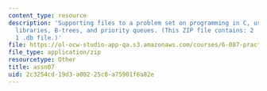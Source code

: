 ```yaml
---
content_type: resource
description: 'Supporting files to a problem set on programming in C, using and creating
  libraries, B-trees, and priority queues. (This ZIP file contains: 2 .c files and
  1 .db file.)'
file: https://ol-ocw-studio-app-qa.s3.amazonaws.com/courses/6-087-practical-programming-in-c-january-iap-2010/2c3254cd19d3a00225c8a75901f6a82e_assn07.zip
file_type: application/zip
resourcetype: Other
title: assn07
uid: 2c3254cd-19d3-a002-25c8-a75901f6a82e
---
```

